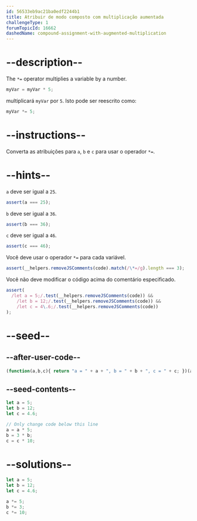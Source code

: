 ```yaml
---
id: 56533eb9ac21ba0edf2244b1
title: Atribuir de modo composto com multiplicação aumentada
challengeType: 1
forumTopicId: 16662
dashedName: compound-assignment-with-augmented-multiplication
---
```


# --description--

The `*=` operator multiplies a variable by a number.

```js
myVar = myVar * 5;
```

multiplicará `myVar` por `5`. Isto pode ser reescrito como:

```js
myVar *= 5;
```

# --instructions--

Converta as atribuições para `a`, `b` e `c` para usar o operador `*=`.

# --hints--

`a` deve ser igual a `25`.

```js
assert(a === 25);
```

`b` deve ser igual a `36`.

```js
assert(b === 36);
```

`c` deve ser igual a `46`.

```js
assert(c === 46);
```

Você deve usar o operador `*=` para cada variável.

```js
assert(__helpers.removeJSComments(code).match(/\*=/g).length === 3);
```

Você não deve modificar o código acima do comentário especificado.

```js
assert(
  /let a = 5;/.test(__helpers.removeJSComments(code)) &&
    /let b = 12;/.test(__helpers.removeJSComments(code)) &&
    /let c = 4\.6;/.test(__helpers.removeJSComments(code))
);
```

# --seed--

## --after-user-code--

```js
(function(a,b,c){ return "a = " + a + ", b = " + b + ", c = " + c; })(a,b,c);
```

## --seed-contents--

```js
let a = 5;
let b = 12;
let c = 4.6;

// Only change code below this line
a = a * 5;
b = 3 * b;
c = c * 10;
```

# --solutions--

```js
let a = 5;
let b = 12;
let c = 4.6;

a *= 5;
b *= 3;
c *= 10;
```

